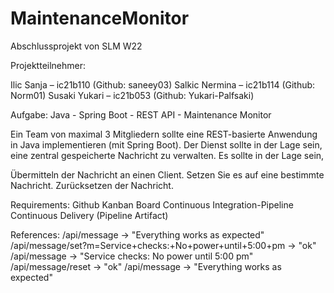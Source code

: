 # MaintenanceMonitor
Abschlussprojekt von SLM W22

Projektteilnehmer:

Ilic Sanja – ic21b110 (Github: saneey03)
Salkic Nermina – ic21b114 (Github: Norm01)
Susaki Yukari – ic21b053 (Github: Yukari-Palfsaki)

Aufgabe:
Java - Spring Boot - REST API - Maintenance Monitor

Ein Team von maximal 3 Mitgliedern sollte eine REST-basierte Anwendung in Java implementieren (mit Spring Boot). Der Dienst sollte in der Lage sein, eine zentral gespeicherte Nachricht zu verwalten. Es sollte in der Lage sein,

Übermitteln der Nachricht an einen Client.
Setzen Sie es auf eine bestimmte Nachricht.
Zurücksetzen der Nachricht.

Requirements:
Github
Kanban Board
Continuous Integration-Pipeline
Continuous Delivery (Pipeline Artifact)

References:
/api/message                                                                                       -> "Everything works as expected"
/api/message/set?m=Service+checks:+No+power+until+5:00+pm  -> "ok"
/api/message                                                                                       -> "Service checks: No power until 5:00 pm"
/api/message/reset                                                                                 -> "ok"
/api/message                                                                                       -> "Everything works as expected"
